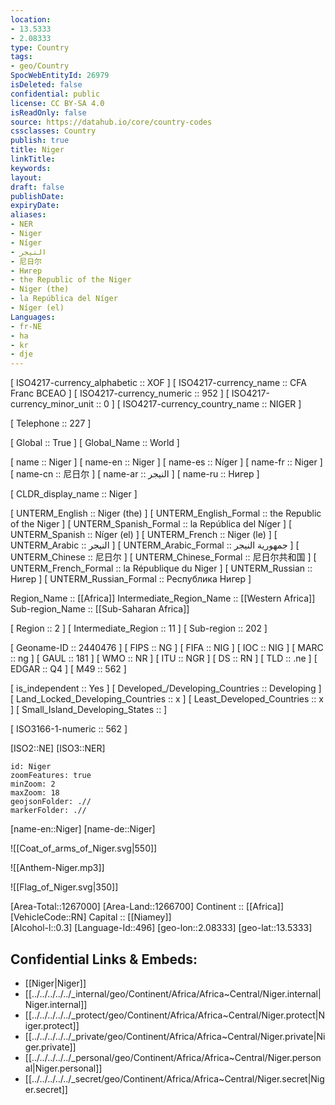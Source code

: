 ```yaml
---
location:
- 13.5333
- 2.08333
type: Country
tags:
- geo/Country
SpocWebEntityId: 26979
isDeleted: false
confidential: public
license: CC BY-SA 4.0
isReadOnly: false
source: https://datahub.io/core/country-codes
cssclasses: Country
publish: true
title: Niger
linkTitle: 
keywords: 
layout: 
draft: false
publishDate: 
expiryDate: 
aliases:
- NER
- Niger
- Níger
- النيجر
- 尼日尔
- Нигер
- the Republic of the Niger
- Niger (the)
- la República del Níger
- Níger (el)
Languages:
- fr-NE
- ha
- kr
- dje
---
```



[	ISO4217-currency_alphabetic	 :: XOF ] 
[	ISO4217-currency_name	 :: CFA Franc BCEAO ] 
[	ISO4217-currency_numeric	 :: 952 ] 
[	ISO4217-currency_minor_unit	 :: 0 ] 
[	ISO4217-currency_country_name	 :: NIGER ] 

[	Telephone	 :: 227 ] 

[	Global	 :: True ] 
[	Global_Name	 :: World ] 

[	name	 :: Niger ] 
[	name-en	 :: Niger ] 
[	name-es	 :: Níger ] 
[	name-fr	 :: Niger ] 
[	name-cn	 :: 尼日尔 ] 
[	name-ar	 :: النيجر ] 
[	name-ru	 :: Нигер ] 

[	CLDR_display_name	 :: Niger ] 

[	UNTERM_English	 :: Niger (the) ] 
[	UNTERM_English_Formal	 :: the Republic of the Niger ] 
[	UNTERM_Spanish_Formal	 :: la República del Níger ] 
[	UNTERM_Spanish	 :: Níger (el) ] 
[	UNTERM_French	 :: Niger (le) ] 
[	UNTERM_Arabic	 :: النيجر ] 
[	UNTERM_Arabic_Formal	 :: جمهورية النيجر ] 
[	UNTERM_Chinese	 :: 尼日尔 ] 
[	UNTERM_Chinese_Formal	 :: 尼日尔共和国 ] 
[	UNTERM_French_Formal	 :: la République du Niger ] 
[	UNTERM_Russian	 :: Нигер ] 
[	UNTERM_Russian_Formal	 :: Республика Нигер ] 

Region_Name ::  [[Africa]] 
Intermediate_Region_Name ::  [[Western Africa]]  
Sub-region_Name ::  [[Sub-Saharan Africa]] 

[	Region	 :: 2 ] 
[	Intermediate_Region	 :: 11 ] 
[	Sub-region	 :: 202 ] 

[	Geoname-ID	 :: 2440476 ] 
[	FIPS	 :: NG ] 
[	FIFA	 :: NIG ] 
[	IOC	 :: NIG ] 
[	MARC	 :: ng ] 
[	GAUL	 :: 181 ] 
[	WMO	 :: NR ] 
[	ITU	 :: NGR ] 
[	DS	 :: RN ] 
[	TLD	 :: .ne ] 
[	EDGAR	 :: Q4 ] 
[	M49	 :: 562 ] 

[	is_independent	 :: Yes ] 
[	Developed_/Developing_Countries	 :: Developing ] 
[	Land_Locked_Developing_Countries	 :: x ] 
[	Least_Developed_Countries	 :: x ] 
[	Small_Island_Developing_States	 ::  ] 

[	ISO3166-1-numeric	 :: 562 ] 



[ISO2::NE] 
[ISO3::NER] 
```leaflet
id: Niger
zoomFeatures: true 
minZoom: 2 
maxZoom: 18
geojsonFolder: .//
markerFolder: .//
```

[name-en::Niger] 
[name-de::Niger] 

![[Coat_of_arms_of_Niger.svg|550]] 

![[Anthem-Niger.mp3]] 

![[Flag_of_Niger.svg|350]] 

[Area-Total::1267000] 
[Area-Land::1266700] 
Continent :: [[Africa]]  
[VehicleCode::RN] 
Capital :: [[Niamey]]  
[Alcohol-l::0.3] 
[Language-Id::496] 
[geo-lon::2.08333] 
[geo-lat::13.5333] 



## Confidential Links & Embeds: 
- [[Niger|Niger]] 
- [[../../../../../_internal/geo/Continent/Africa/Africa~Central/Niger.internal|Niger.internal]] 
- [[../../../../../_protect/geo/Continent/Africa/Africa~Central/Niger.protect|Niger.protect]] 
- [[../../../../../_private/geo/Continent/Africa/Africa~Central/Niger.private|Niger.private]] 
- [[../../../../../_personal/geo/Continent/Africa/Africa~Central/Niger.personal|Niger.personal]] 
- [[../../../../../_secret/geo/Continent/Africa/Africa~Central/Niger.secret|Niger.secret]] 
